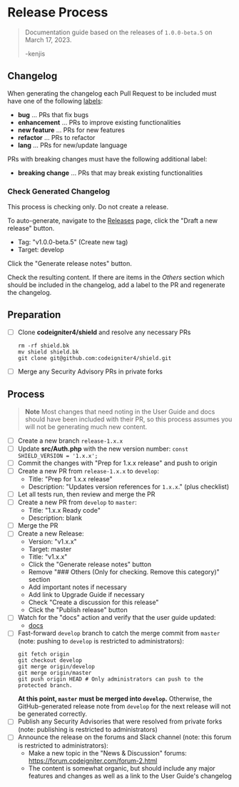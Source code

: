 # Release Process

> Documentation guide based on the releases of `1.0.0-beta.5` on March 17, 2023.
>
> -kenjis

## Changelog

When generating the changelog each Pull Request to be included must have one of
the following [labels](https://github.com/codeigniter4/shield/labels):
- **bug** ... PRs that fix bugs
- **enhancement** ... PRs to improve existing functionalities
- **new feature** ... PRs for new features
- **refactor** ... PRs to refactor
- **lang** ... PRs for new/update language

PRs with breaking changes must have the following additional label:
- **breaking change** ... PRs that may break existing functionalities

### Check Generated Changelog

This process is checking only. Do not create a release.

To auto-generate, navigate to the
[Releases](https://github.com/codeigniter4/shield/releases) page,
click the "Draft a new release" button.

* Tag: "v1.0.0-beta.5" (Create new tag)
* Target: develop

Click the "Generate release notes" button.

Check the resulting content. If there are items in the *Others* section which
should be included in the changelog, add a label to the PR and regenerate
the changelog.

## Preparation

* [ ] Clone **codeigniter4/shield** and resolve any necessary PRs
    ```console
    rm -rf shield.bk
    mv shield shield.bk
    git clone git@github.com:codeigniter4/shield.git
    ```
* [ ] Merge any Security Advisory PRs in private forks

## Process

> **Note** Most changes that need noting in the User Guide and docs should have
> been included with their PR, so this process assumes you will not be
> generating much new content.

* [ ] Create a new branch `release-1.x.x`
* [ ] Update **src/Auth.php** with the new version number:
  `const SHIELD_VERSION = '1.x.x';`
* [ ] Commit the changes with "Prep for 1.x.x release" and push to origin
* [ ] Create a new PR from `release-1.x.x` to `develop`:
    * Title: "Prep for 1.x.x release"
    * Description: "Updates version references for `1.x.x`." (plus checklist)
* [ ] Let all tests run, then review and merge the PR
* [ ] Create a new PR from `develop` to `master`:
    * Title: "1.x.x Ready code"
    * Description: blank
* [ ] Merge the PR
* [ ] Create a new Release:
    * Version: "v1.x.x"
    * Target: master
    * Title: "v1.x.x"
    * Click the "Generate release notes" button
    * Remove "### Others (Only for checking. Remove this category)" section
    * Add important notes if necessary
    * Add link to Upgrade Guide if necessary
    * Check "Create a discussion for this release"
    * Click the "Publish release" button
* [ ] Watch for the "docs" action and verify that the user guide updated:
    * [docs](https://github.com/codeigniter4/shield/actions/workflows/docs.yml)
* [ ] Fast-forward `develop` branch to catch the merge commit from `master`
  (note: pushing to `develop` is restricted to administrators):
    ```console
    git fetch origin
    git checkout develop
    git merge origin/develop
    git merge origin/master
    git push origin HEAD # Only administrators can push to the protected branch.
    ```
  **At this point, `master` must be merged into `develop`.** Otherwise, the
  GitHub-generated release note from `develop` for the next release will not be
  generated correctly.
* [ ] Publish any Security Advisories that were resolved from private forks
  (note: publishing is restricted to administrators)
* [ ] Announce the release on the forums and Slack channel
  (note: this forum is restricted to administrators):
    * Make a new topic in the "News & Discussion" forums:
      https://forum.codeigniter.com/forum-2.html
    * The content is somewhat organic, but should include any major features and
      changes as well as a link to the User Guide's changelog
